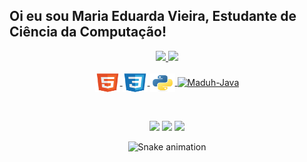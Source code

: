 ## Oi eu sou Maria Eduarda Vieira, Estudante de  Ciência da Computação!
<div align="center">
  <a href="https://github.com/MaduhVieira">
  <img height="180em" src="https://github-readme-stats.vercel.app/api?username=MaduhVieira&show_icons=true&theme=dracula&include_all_commits=true&count_private=true"/>
  <img height="180em" src="https://github-readme-stats.vercel.app/api/top-langs/?username=MaduhVieira&layout=compact&langs_count=7&theme=dracula"/>
</div>
<div align="center" style="display: inline_block"><br>
  <img align="center" alt="Maduh-HTML" height="30" width="40" src="https://raw.githubusercontent.com/devicons/devicon/master/icons/html5/html5-original.svg">
  <img align="center" alt="Maduh-CSS" height="30" width="40" src="https://raw.githubusercontent.com/devicons/devicon/master/icons/css3/css3-original.svg">
  <img align="center" alt="Maduh-Python" height="30" width="40" src="https://raw.githubusercontent.com/devicons/devicon/master/icons/python/python-original.svg">
  <img align="center" alt="Maduh-Java" height="30" width="40" src="https://cdn.jsdelivr.net/gh/devicons/devicon/icons/java/java-original.svg" />
          
</div>
  
  ##
 
<div> 
<div align="center" style="display: inline_block"><br>
  <a href="https://www.instagram.com/maduh_vieira_/" target="_blank"><img src="https://img.shields.io/badge/-Instagram-%23E4405F?style=for-the-badge&logo=instagram&logoColor=white" target="_blank"></a>
  <a href = "mailto:Mariaeduardavieira100@gmail.com"><img src="https://img.shields.io/badge/-Gmail-%23333?style=for-the-badge&logo=gmail&logoColor=white" target="_blank"></a>
  <a href="https://www.linkedin.com/in/maria-eduarda-vieira-618a25168/" target="_blank"><img src="https://img.shields.io/badge/-LinkedIn-%230077B5?style=for-the-badge&logo=linkedin&logoColor=white" target="_blank"></a> 
 
  ![Snake animation](https://github.com/MaduhVieira/MaduhVieira/blob/output/github-contribution-grid-snake.svg)
 
</div>
